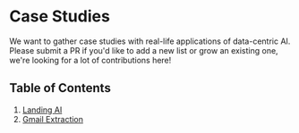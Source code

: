 # Case Studies

We want to gather case studies with real-life applications of data-centric AI. Please submit a PR if you'd like to add a new list or grow an existing one, we're looking for a lot of contributions here!

## Table of Contents
1. [Landing AI](landingai.md)
2. [Gmail Extraction](gmail_extraction.md)
